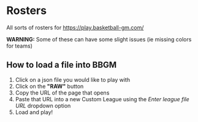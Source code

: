# Rosters
All sorts of rosters for https://play.basketball-gm.com/

**WARNING:** Some of these can have some slight issues (ie missing colors for teams)

## How to load a file into BBGM

1. Click on a json file you would like to play with
2. Click on the **"RAW"** button
3. Copy the URL of the page that opens
4. Paste that URL into a new Custom League using the *Enter league file URL* dropdown option
5. Load and play!
